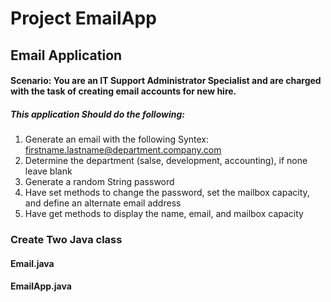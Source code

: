 # Project EmailApp

## Email Application 

#### Scenario: You are an IT Support Administrator Specialist and are charged with the task of creating email accounts for new hire.

##### This application Should do the following:
1. Generate an email with the following Syntex: firstname.lastname@department.company.com
2. Determine the department (salse, development, accounting), if none leave blank
3. Generate a random String password
4. Have set methods to change the password, set the mailbox capacity,  and define an alternate email address
5. Have get methods to display the name, email, and mailbox capacity
   
### Create Two Java class
#### Email.java
#### EmailApp.java

